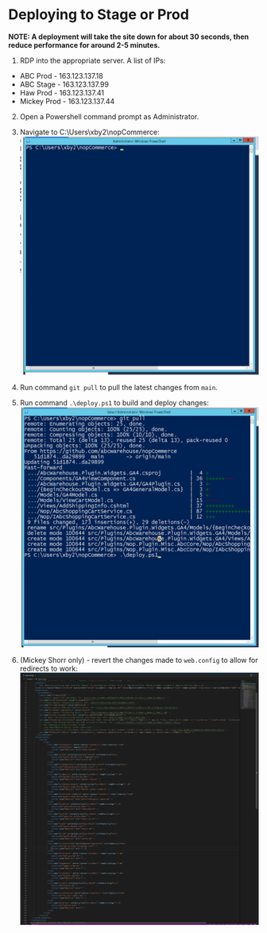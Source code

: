 # Deploying to Stage or Prod

**NOTE: A deployment will take the site down for about 30 seconds, then reduce
performance for around 2-5 minutes.**

1. RDP into the appropriate server. A list of IPs:
* ABC Prod - 163.123.137.18
* ABC Stage - 163.123.137.99
* Haw Prod - 163.123.137.41
* Mickey Prod - 163.123.137.44

2. Open a Powershell command prompt as Administrator.
3. Navigate to C:\Users\xby2\nopCommerce:
![First step](docs/deploy_1.png?raw=true)

4. Run command `git pull` to pull the latest changes from `main`.
5. Run command `.\deploy.ps1` to build and deploy changes:
![Second step](docs/deploy_2.png?raw=true)

6. (Mickey Shorr only) - revert the changes made to `web.config` to allow for redirects to work:
![Final step](docs/deploy_3.png?raw=true)
